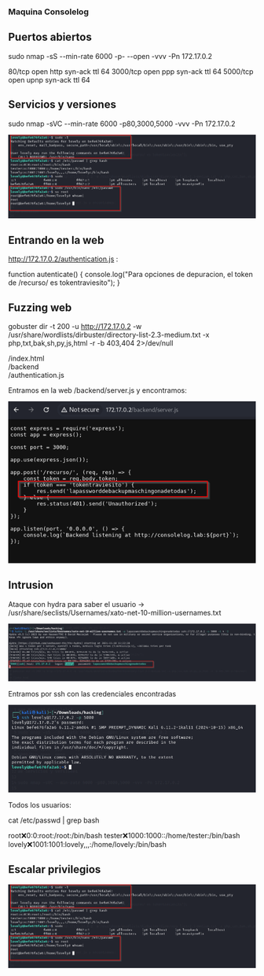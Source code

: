### Maquina Consolelog

## Puertos abiertos

sudo nmap -sS --min-rate 6000 -p- --open -vvv -Pn 172.17.0.2

80/tcp   open  http    syn-ack ttl 64
3000/tcp open  ppp     syn-ack ttl 64
5000/tcp open  upnp    syn-ack ttl 64


## Servicios y versiones

sudo nmap -sVC --min-rate 6000 -p80,3000,5000 -vvv -Pn 172.17.0.2

![alt text](image.png)

## Entrando en la web

http://172.17.0.2/authentication.js :

function autenticate() {
    console.log("Para opciones de depuracion, el token de /recurso/ es tokentraviesito");
}

## Fuzzing web

gobuster dir -t 200 -u http://172.17.0.2 -w /usr/share/wordlists/dirbuster/directory-list-2.3-medium.txt -x php,txt,bak,sh,py,js,html -r -b 403,404 2>/dev/null 

/index.html          
/backend              
/authentication.js 

Entramos en la web /backend/server.js y encontramos:

![alt text](image-1.png)

## Intrusion

Ataque con hydra para saber el usuario -> /usr/share/seclists/Usernames/xato-net-10-million-usernames.txt

![alt text](image-2.png)

Entramos por ssh con las credenciales encontradas

![alt text](image-3.png)

Todos los usuarios:

cat /etc/passwd | grep bash

root:x:0:0:root:/root:/bin/bash
tester:x:1000:1000::/home/tester:/bin/bash
lovely:x:1001:1001:lovely,,,:/home/lovely:/bin/bash

## Escalar privilegios

![alt text](image.png)






